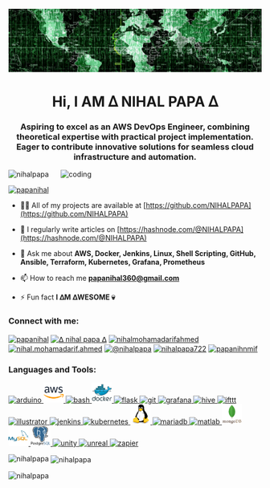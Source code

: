 ![logo](https://github.com/NIHALPAPA/NIHALPAPA/blob/main/BANNER.jpg)
<h1 align="center">Hi, I AM ᐃ NIHAL PAPA ᐃ</h1>
<h3 align="center">Aspiring to excel as an AWS DevOps Engineer, combining theoretical expertise with practical project implementation. Eager to contribute innovative solutions for seamless cloud infrastructure and automation.</h3>

<img align="right" alt="coding" width="400" src="https://66.media.tumblr.com/c22a0f2859863d01f64ba94c4c3c2a7a/tumblr_mv1ddgiKxS1sjro9ko1_500.gif">

<p align="left"> <img src="https://komarev.com/ghpvc/?username=nihalpapa&label=Profile%20views&color=0e75b6&style=flat" alt="nihalpapa" /> </p>

<p align="left"> <a href="https://twitter.com/papanihal" target="blank"><img src="https://img.shields.io/twitter/follow/papanihal?logo=twitter&style=for-the-badge" alt="papanihal" /></a> </p>

- 👨‍💻 All of my projects are available at [https://github.com/NIHALPAPA](https://github.com/NIHALPAPA)

- 📝 I regularly write articles on [https://hashnode.com/@NIHALPAPA](https://hashnode.com/@NIHALPAPA)

- 💬 Ask me about **AWS, Docker, Jenkins, Linux, Shell Scripting, GitHub, Ansible, Terraform, Kubernetes, Grafana, Prometheus**

- 📫 How to reach me **papanihal360@gmail.com**

- ⚡ Fun fact **I ᐃM ᐃWESOME 💀**

<h3 align="left">Connect with me:</h3>
<p align="left">
<a href="https://twitter.com/papanihal" target="blank"><img align="center" src="https://raw.githubusercontent.com/rahuldkjain/github-profile-readme-generator/master/src/images/icons/Social/twitter.svg" alt="papanihal" height="30" width="40" /></a>
<a href="https://www.linkedin.com/in/%E1%90%83-nihal-papa-%E1%90%83-3751b5149/" target="blank"><img align="center" src="https://raw.githubusercontent.com/rahuldkjain/github-profile-readme-generator/master/src/images/icons/Social/linked-in-alt.svg" alt="ᐃ nihal papa ᐃ" height="30" width="40" /></a>
<a href="https://fb.com/nihalmohamadarifahmed" target="blank"><img align="center" src="https://raw.githubusercontent.com/rahuldkjain/github-profile-readme-generator/master/src/images/icons/Social/facebook.svg" alt="nihalmohamadarifahmed" height="30" width="40" /></a>
<a href="https://instagram.com/nihal.mohamadarif.ahmed" target="blank"><img align="center" src="https://raw.githubusercontent.com/rahuldkjain/github-profile-readme-generator/master/src/images/icons/Social/instagram.svg" alt="nihal.mohamadarif.ahmed" height="30" width="40" /></a>
<a href="https://hashnode.com/@nihalpapa" target="blank"><img align="center" src="https://raw.githubusercontent.com/rahuldkjain/github-profile-readme-generator/master/src/images/icons/Social/hashnode.svg" alt="@nihalpapa" height="30" width="40" /></a>
<a href="https://www.youtube.com/c/nihalpapa722" target="blank"><img align="center" src="https://raw.githubusercontent.com/rahuldkjain/github-profile-readme-generator/master/src/images/icons/Social/youtube.svg" alt="nihalpapa722" height="30" width="40" /></a>
<a href="https://auth.geeksforgeeks.org/user/papanihnmif" target="blank"><img align="center" src="https://raw.githubusercontent.com/rahuldkjain/github-profile-readme-generator/master/src/images/icons/Social/geeks-for-geeks.svg" alt="papanihnmif" height="30" width="40" /></a>
</p>

<h3 align="left">Languages and Tools:</h3>
<p align="left"> <a href="https://www.arduino.cc/" target="_blank" rel="noreferrer"> <img src="https://cdn.worldvectorlogo.com/logos/arduino-1.svg" alt="arduino" width="40" height="40"/> </a> <a href="https://aws.amazon.com" target="_blank" rel="noreferrer"> <img src="https://raw.githubusercontent.com/devicons/devicon/master/icons/amazonwebservices/amazonwebservices-original-wordmark.svg" alt="aws" width="40" height="40"/> </a> <a href="https://www.gnu.org/software/bash/" target="_blank" rel="noreferrer"> <img src="https://www.vectorlogo.zone/logos/gnu_bash/gnu_bash-icon.svg" alt="bash" width="40" height="40"/> </a> <a href="https://www.docker.com/" target="_blank" rel="noreferrer"> <img src="https://raw.githubusercontent.com/devicons/devicon/master/icons/docker/docker-original-wordmark.svg" alt="docker" width="40" height="40"/> </a> <a href="https://flask.palletsprojects.com/" target="_blank" rel="noreferrer"> <img src="https://www.vectorlogo.zone/logos/pocoo_flask/pocoo_flask-icon.svg" alt="flask" width="40" height="40"/> </a> <a href="https://git-scm.com/" target="_blank" rel="noreferrer"> <img src="https://www.vectorlogo.zone/logos/git-scm/git-scm-icon.svg" alt="git" width="40" height="40"/> </a> <a href="https://grafana.com" target="_blank" rel="noreferrer"> <img src="https://www.vectorlogo.zone/logos/grafana/grafana-icon.svg" alt="grafana" width="40" height="40"/> </a> <a href="https://hive.apache.org/" target="_blank" rel="noreferrer"> <img src="https://www.vectorlogo.zone/logos/apache_hive/apache_hive-icon.svg" alt="hive" width="40" height="40"/> </a> <a href="https://ifttt.com/" target="_blank" rel="noreferrer"> <img src="https://www.vectorlogo.zone/logos/ifttt/ifttt-ar21.svg" alt="ifttt" width="40" height="40"/> </a> <a href="https://www.adobe.com/in/products/illustrator.html" target="_blank" rel="noreferrer"> <img src="https://www.vectorlogo.zone/logos/adobe_illustrator/adobe_illustrator-icon.svg" alt="illustrator" width="40" height="40"/> </a> <a href="https://www.jenkins.io" target="_blank" rel="noreferrer"> <img src="https://www.vectorlogo.zone/logos/jenkins/jenkins-icon.svg" alt="jenkins" width="40" height="40"/> </a> <a href="https://kubernetes.io" target="_blank" rel="noreferrer"> <img src="https://www.vectorlogo.zone/logos/kubernetes/kubernetes-icon.svg" alt="kubernetes" width="40" height="40"/> </a> <a href="https://www.linux.org/" target="_blank" rel="noreferrer"> <img src="https://raw.githubusercontent.com/devicons/devicon/master/icons/linux/linux-original.svg" alt="linux" width="40" height="40"/> </a> <a href="https://mariadb.org/" target="_blank" rel="noreferrer"> <img src="https://www.vectorlogo.zone/logos/mariadb/mariadb-icon.svg" alt="mariadb" width="40" height="40"/> </a> <a href="https://www.mathworks.com/" target="_blank" rel="noreferrer"> <img src="https://upload.wikimedia.org/wikipedia/commons/2/21/Matlab_Logo.png" alt="matlab" width="40" height="40"/> </a> <a href="https://www.mongodb.com/" target="_blank" rel="noreferrer"> <img src="https://raw.githubusercontent.com/devicons/devicon/master/icons/mongodb/mongodb-original-wordmark.svg" alt="mongodb" width="40" height="40"/> </a> <a href="https://www.mysql.com/" target="_blank" rel="noreferrer"> <img src="https://raw.githubusercontent.com/devicons/devicon/master/icons/mysql/mysql-original-wordmark.svg" alt="mysql" width="40" height="40"/> </a> <a href="https://www.postgresql.org" target="_blank" rel="noreferrer"> <img src="https://raw.githubusercontent.com/devicons/devicon/master/icons/postgresql/postgresql-original-wordmark.svg" alt="postgresql" width="40" height="40"/> </a> <a href="https://unity.com/" target="_blank" rel="noreferrer"> <img src="https://www.vectorlogo.zone/logos/unity3d/unity3d-icon.svg" alt="unity" width="40" height="40"/> </a> <a href="https://unrealengine.com/" target="_blank" rel="noreferrer"> <img src="https://raw.githubusercontent.com/kenangundogan/fontisto/036b7eca71aab1bef8e6a0518f7329f13ed62f6b/icons/svg/brand/unreal-engine.svg" alt="unreal" width="40" height="40"/> </a> <a href="https://zapier.com" target="_blank" rel="noreferrer"> <img src="https://www.vectorlogo.zone/logos/zapier/zapier-icon.svg" alt="zapier" width="40" height="40"/> </a> </p>

<p><img align="left" src="https://github-readme-stats.vercel.app/api/top-langs?username=nihalpapa&show_icons=true&locale=en&layout=compact" alt="nihalpapa" /></p>

<p>&nbsp;<img align="center" src="https://github-readme-stats.vercel.app/api?username=nihalpapa&show_icons=true&locale=en" alt="nihalpapa" /></p>

<p><img align="center" src="https://github-readme-streak-stats.herokuapp.com/?user=nihalpapa&" alt="nihalpapa" /></p>
